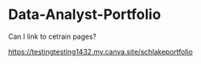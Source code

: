 # Data-Analyst-Portfolio


Can I link to cetrain pages? 

https://testingtesting1432.my.canva.site/schlakeportfolio
